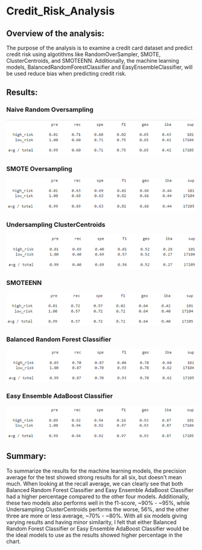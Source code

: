 # Credit_Risk_Analysis

## Overview of the analysis:

The purpose of the analysis is to examine a credit card dataset and predict credit risk using algotithms like RandomOverSampler, SMOTE, ClusterCentroids, and SMOTEENN. Additionally, the machine learning models, BalancedRandomForestClassifier and EasyEnsembleClassifier, will be used reduce bias when predicting credit risk.

## Results:

### Naive Random Oversampling
![]( https://github.com/Kevin-C3923/Credit_Risk_Analysis/blob/main/Images/NaiveRandomOversampling.png )

### SMOTE Oversampling
![]( https://github.com/Kevin-C3923/Credit_Risk_Analysis/blob/main/Images/SMOTE_Oversampling.png )

### Undersampling ClusterCentroids 
![]( https://github.com/Kevin-C3923/Credit_Risk_Analysis/blob/main/Images/UndersamplingClusterCentroids%20.png )

### SMOTEENN
![]( https://github.com/Kevin-C3923/Credit_Risk_Analysis/blob/main/Images/SMOTEENN.png )

### Balanced Random Forest Classifier
![]( https://github.com/Kevin-C3923/Credit_Risk_Analysis/blob/main/Images/BalancedRandomForestClassifier.png )

### Easy Ensemble AdaBoost Classifier
![]( https://github.com/Kevin-C3923/Credit_Risk_Analysis/blob/main/Images/EasyEnsemble_AdaBoost_Classifier.png )

## Summary:

To summarize the results for the machine learning models, the precision average for the test showed strong results for all six, but doesn't mean much. When looking at the recall average, we can clearly see that both Balanced Random Forest Classifier and Easy Ensemble AdaBoost Classifier had a higher percentage compared to the other four models. Additionally, these two models also performs well in the f1-score, ~90% - ~95%, while Undersampling ClusterCentroids performs the worse, 56%, and the other three are more or less average, ~70% - ~80%.
With all six models giving varying results and having minor similarity, I felt that either Balanced Random Forest Classifier or Easy Ensemble AdaBoost Classifier would be the ideal models to use as the results showed higher percentage in the chart.
